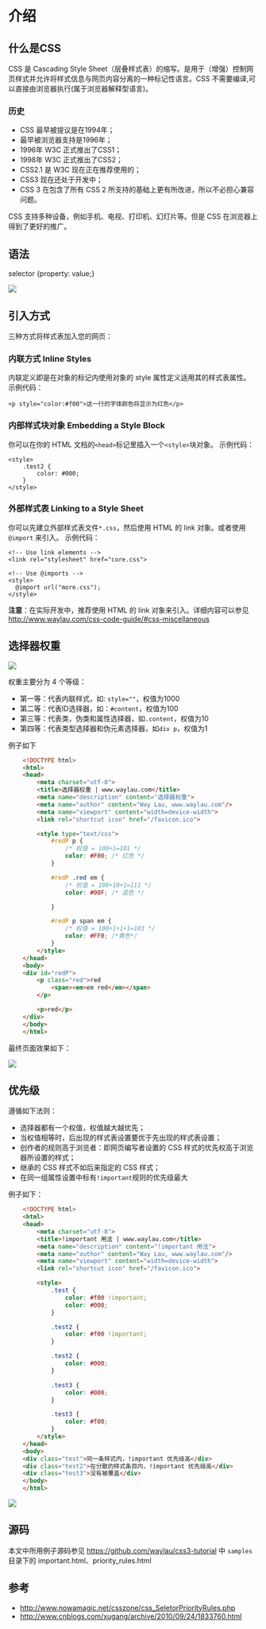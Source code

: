 介绍
====

## 什么是CSS
CSS 是 Cascading Style Sheet（层叠样式表）的缩写。是用于（增强）控制网页样式并允许将样式信息与网页内容分离的一种标记性语言。CSS 不需要编译,可以直接由浏览器执行(属于浏览器解释型语言)。

### 历史
* CSS 最早被提议是在1994年；
* 最早被浏览器支持是1996年；
* 1996年 W3C 正式推出了CSS1；
* 1998年 W3C 正式推出了CSS2；
* CSS2.1 是 W3C 现在正在推荐使用的；
* CSS3 现在还处于开发中；
* CSS 3 在包含了所有 CSS 2 所支持的基础上更有所改进，所以不必担心兼容问题。

CSS 支持多种设备，例如手机、电视、打印机、幻灯片等。但是 CSS 在浏览器上得到了更好的推广。

## 语法

selector {property: value;}

![](../images/selector.jpg)

## 引入方式

三种方式将样式表加入您的网页：

### 内联方式 Inline Styles

内联定义即是在对象的标记内使用对象的 style 属性定义适用其的样式表属性。
示例代码：

	<p style="color:#f00">这一行的字体颜色将显示为红色</p>

### 内部样式块对象 Embedding a Style Block

你可以在你的 HTML 文档的`<head>`标记里插入一个`<style>`块对象。
示例代码：

	<style>
	    .test2 {
	        color: #000;
	    }
	</style>

### 外部样式表 Linking to a Style Sheet

你可以先建立外部样式表文件`*.css`，然后使用 HTML 的 link 对象。或者使用 `@import` 来引入。
示例代码：

	<!-- Use link elements -->
	<link rel="stylesheet" href="core.css">

	<!-- Use @imports -->
	<style>
	  @import url("more.css");
	</style>

**注意**：在实际开发中，推荐使用 HTML 的 link 对象来引入。详细内容可以参见<http://www.waylau.com/css-code-guide/#css-miscellaneous>

## 选择器权重

![](../images/priority_rules.jpg)

权重主要分为 4 个等级：

* 第一等：代表内联样式，如: `style=""`，权值为1000
* 第二等：代表ID选择器，如：`#content`，权值为100
* 第三等：代表类，伪类和属性选择器，如`.content`，权值为10
* 第四等：代表类型选择器和伪元素选择器，如`div p`，权值为1

例子如下

```html
	<!DOCTYPE html>
	<html>
	<head>
	    <meta charset="utf-8">
	    <title>选择器权重 | www.waylau.com</title>
	    <meta name="description" content="选择器权重">
	    <meta name="author" content="Way Lau, www.waylau.com"/>
	    <meta name="viewport" content="width=device-width">
	    <link rel="shortcut icon" href="/favicon.ico">

	    <style type="text/css">
	        #redP p {
	            /* 权值 = 100+1=101 */
	            color: #F00; /* 红色 */
	        }

	        #redP .red em {
	            /* 权值 = 100+10+1=111 */
	            color: #00F; /* 蓝色 */

	        }

	        #redP p span em {
	            /* 权值 = 100+1+1+1=103 */
	            color: #FF0; /*黄色*/
	        }
	    </style>
	</head>
	<body>
	<div id="redP">
	    <p class="red">red
	        <span><em>em red</em></span>
	    </p>

	    <p>red</p>
	</div>
	</body>
	</html>
```

最终页面效果如下：

![](../images/priority_rules_2.jpg)

## 优先级

遵循如下法则：

* 选择器都有一个权值，权值越大越优先；
* 当权值相等时，后出现的样式表设置要优于先出现的样式表设置；
* 创作者的规则高于浏览者：即网页编写者设置的 CSS 样式的优先权高于浏览器所设置的样式；
* 继承的 CSS 样式不如后来指定的 CSS 样式；
* 在同一组属性设置中标有`!important`规则的优先级最大

例子如下：

```html
	<!DOCTYPE html>
	<html>
	<head>
	    <meta charset="utf-8">
	    <title>!important 用法 | www.waylau.com</title>
	    <meta name="description" content="!important 用法">
	    <meta name="author" content="Way Lau, www.waylau.com"/>
	    <meta name="viewport" content="width=device-width">
	    <link rel="shortcut icon" href="/favicon.ico">

	    <style>
	        .test {
	            color: #f00 !important;
	            color: #000;
	        }

	        .test2 {
	            color: #f00 !important;
	        }

	        .test2 {
	            color: #000;
	        }

	        .test3 {
	            color: #000;
	        }

	        .test3 {
	            color: #f00;
	        }
	    </style>
	</head>
	<body>
	<div class="test">同一条样式内，!important 优先级高</div>
	<div class="test2">在分散的样式条目内，!important 优先级高</div>
	<div class="test3">没有被覆盖</div>
	</body>
	</html>
```

![](../images/important.jpg)

## 源码

本文中所用例子源码参见
<https://github.com/waylau/css3-tutorial> 中 `samples` 目录下的 important.html、priority_rules.html

## 参考
* <http://www.nowamagic.net/csszone/css_SeletorPriorityRules.php>
* <http://www.cnblogs.com/xugang/archive/2010/09/24/1833760.html>
